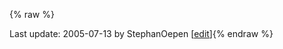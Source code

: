 {% raw %}

Last update: 2005-07-13 by StephanOepen [[edit](https://github.com/delph-in/docs/wiki/DelphinOtago/_edit)]{% endraw %}